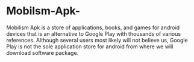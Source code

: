 # Mobilsm-Apk-
Mobilism Apk is a store of applications, books, and games for android devices that is an alternative to Google Play with thousands of various references.  Although several users most likely will not believe us, Google Play is not the sole application store for android from where we will download software package. 
